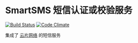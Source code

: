 SmartSMS 短信认证或校验服务
=========

[![Build Status](https://travis-ci.org/lyfeyaj/smart_sms.png?branch=master)](https://travis-ci.org/lyfeyaj/smart_sms) [![Code Climate](https://codeclimate.com/github/lyfeyaj/smart_sms.png)](https://codeclimate.com/github/lyfeyaj/smart_sms)

集成了 [云片网络](http://www.yunpian.com) 的短信服务
